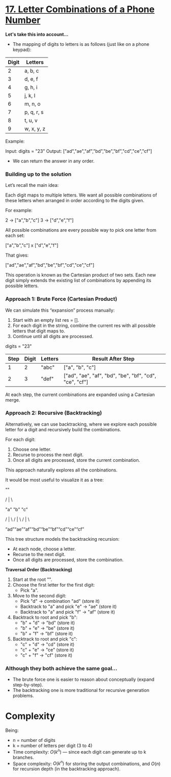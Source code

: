 # [17. Letter Combinations of a Phone Number](https://leetcode.com/problems/letter-combinations-of-a-phone-number/)

**Let's take this into account...**

- The mapping of digits to letters is as follows (just like on a phone keypad):

| Digit | Letters    |
| ----- | ---------- |
| 2     | a, b, c    |
| 3     | d, e, f    |
| 4     | g, h, i    |
| 5     | j, k, l    |
| 6     | m, n, o    |
| 7     | p, q, r, s |
| 8     | t, u, v    |
| 9     | w, x, y, z |

Example:

Input: digits = "23" Output: ["ad","ae","af","bd","be","bf","cd","ce","cf"]

- We can return the answer in any order.

### Building up to the solution

Let’s recall the main idea:

Each digit maps to multiple letters. We want all possible combinations of these
letters when arranged in order according to the digits given.

For example:

2 -> ["a","b","c"] 3 -> ["d","e","f"]

All possible combinations are every possible way to pick one letter from each
set:

["a","b","c"] x ["d","e","f"]

That gives:

["ad","ae","af","bd","be","bf","cd","ce","cf"]

This operation is known as the Cartesian product of two sets. Each new digit
simply extends the existing list of combinations by appending its possible
letters.

### Approach 1: Brute Force (Cartesian Product)

We can simulate this “expansion” process manually:

1. Start with an empty list res = [].
2. For each digit in the string, combine the current res with all possible
   letters that digit maps to.
3. Continue until all digits are processed.

digits = "23"

| Step | Digit | Letters | Result After Step                                      |
| ---- | ----- | ------- | ------------------------------------------------------ |
| 1    | 2     | "abc"   | ["a", "b", "c"]                                        |
| 2    | 3     | "def"   | ["ad", "ae", "af", "bd", "be", "bf", "cd", "ce", "cf"] |

At each step, the current combinations are expanded using a Cartesian merge.

### Approach 2: Recursive (Backtracking)

Alternatively, we can use backtracking, where we explore each possible letter
for a digit and recursively build the combinations.

For each digit:

1. Choose one letter.
2. Recurse to process the next digit.
3. Once all digits are processed, store the current combination.

This approach naturally explores all the conbinations.

It would be most useful to visualize it as a tree:

""

/ | \

"a" "b" "c"

/ | \ / | \ / | \

“ad”“ae”“af”“bd”“be”“bf”“cd”“ce”“cf”

This tree structure models the backtracking recursion:

- At each node, choose a letter.
- Recurse to the next digit.
- Once all digits are processed, store the combination.

**Traversal Order (Backtracking)**

1. Start at the root "".
2. Choose the first letter for the first digit:
   - Pick "a".
3. Move to the second digit:
   - Pick "d" -> combination "ad" (store it)
   - Backtrack to "a" and pick "e" -> "ae" (store it)
   - Backtrack to "a" and pick "f" -> "af" (store it)
4. Backtrack to root and pick "b":
   - "b" + "d" -> "bd" (store it)
   - "b" + "e" -> "be" (store it)
   - "b" + "f" -> "bf" (store it)
5. Backtrack to root and pick "c":
   - "c" + "d" -> "cd" (store it)
   - "c" + "e" -> "ce" (store it)
   - "c" + "f" -> "cf" (store it)

### Although they both achieve the same goal...

- The brute force one is easier to reason about conceptually (expand
  step-by-step).
- The backtracking one is more traditional for recursive generation problems.

# Complexity

Being:

- n = number of digits
- k = number of letters per digit (3 to 4)
- Time complexity: $O(k^n)$ — since each digit can generate up to k branches.
- Space complexity: $O(k^n)$ for storing the output combinations, and $O(n)$ for
  recursion depth (in the backtracking approach).
